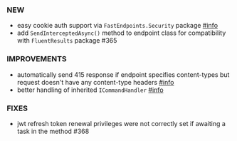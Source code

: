 ### NEW
- easy cookie auth support via `FastEndpoints.Security` package [#info](https://fast-endpoints.com/docs/security#cookie-based-authentication)
- add `SendInterceptedAsync()` method to endpoint class for compatibility with `FluentResults` package #365

### IMPROVEMENTS
- automatically send 415 response if endpoint specifies content-types but request doesn't have any content-type headers [#info](https://discord.com/channels/933662816458645504/1064900909181718590)
- better handling of inherited `ICommandHandler` [#info](https://discord.com/channels/933662816458645504/1067599463310446592)

### FIXES
- jwt refresh token renewal privileges were not correctly set if awaiting a task in the method #368